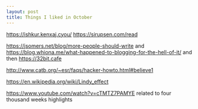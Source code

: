 ```yaml
---
layout: post
title: Things I liked in October
---
```


https://ishkur.kenxaj.cyou/
https://sirupsen.com/read

https://jsomers.net/blog/more-people-should-write and https://blog.whiona.me/what-happened-to-blogging-for-the-hell-of-it/ and then https://32bit.cafe

http://www.catb.org/~esr/faqs/hacker-howto.html#believe1

https://en.wikipedia.org/wiki/Lindy_effect

https://www.youtube.com/watch?v=cTMTZ7PAMYE related to four thousand weeks highlights